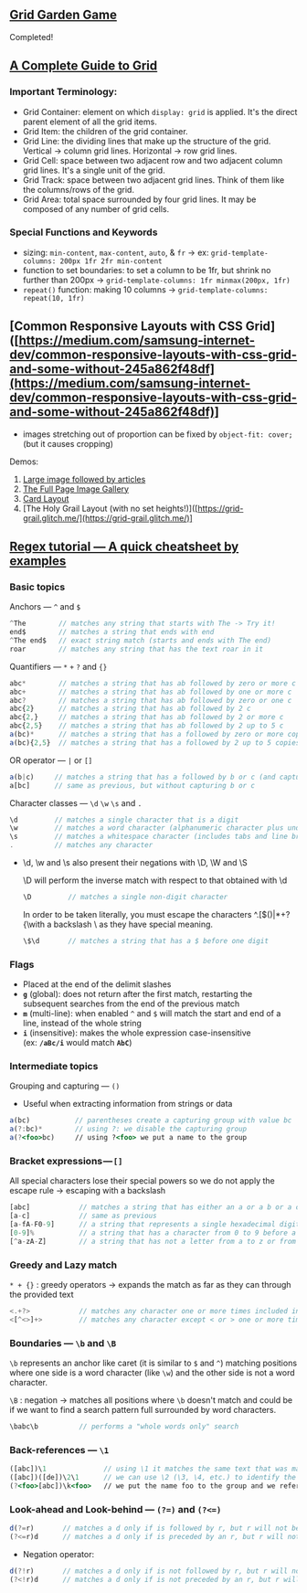 ## [Grid Garden Game]([https://cssgridgarden.com/](https://cssgridgarden.com/))

Completed!

## [A Complete Guide to Grid]([https://css-tricks.com/snippets/css/complete-guide-grid/](https://css-tricks.com/snippets/css/complete-guide-grid/))

### Important Terminology:

- Grid Container: element on which `display: grid` is applied. It's the direct parent element of all the grid items.
- Grid Item: the children of the grid container.
- Grid Line: the dividing lines that make up the structure of the grid. Vertical → column grid lines. Horizontal → row grid lines.
- Grid Cell: space between two adjacent row and two adjacent column grid lines. It's a single unit of the grid.
- Grid Track: space between two adjacent grid lines. Think of them like the columns/rows of the grid.
- Grid Area: total space surrounded by four grid lines. It may be composed of any number of grid cells.

### Special Functions and Keywords

- sizing: `min-content`, `max-content`, `auto`, & `fr` → ex: `grid-template-columns: 200px 1fr 2fr min-content`
- function to set boundaries: to set a column to be 1fr, but shrink no further than 200px →  `grid-template-columns: 1fr minmax(200px, 1fr)`
- `repeat()` function: making 10 columns → `grid-template-columns: repeat(10, 1fr)`

## [Common Responsive Layouts with CSS Grid]([https://medium.com/samsung-internet-dev/common-responsive-layouts-with-css-grid-and-some-without-245a862f48df](https://medium.com/samsung-internet-dev/common-responsive-layouts-with-css-grid-and-some-without-245a862f48df)]

- images stretching out of proportion can be fixed by `object-fit: cover;` (but it causes cropping)

Demos: 

1. [Large image followed by articles]([https://grid-cats.glitch.me/](https://grid-cats.glitch.me/))
2. [The Full Page Image Gallery]([https://cat-grid.glitch.me/](https://cat-grid.glitch.me/))
3. [Card Layout]([https://card-layout.glitch.me/](https://card-layout.glitch.me/))
4. [The Holy Grail Layout (with no set heights!)]([https://grid-grail.glitch.me/](https://grid-grail.glitch.me/)]

## [Regex tutorial — A quick cheatsheet by examples]([https://medium.com/factory-mind/regex-tutorial-a-simple-cheatsheet-by-examples-649dc1c3f285](https://medium.com/factory-mind/regex-tutorial-a-simple-cheatsheet-by-examples-649dc1c3f285))

### Basic topics

Anchors — `^` and `$`

```jsx
^The        // matches any string that starts with The -> Try it!
end$        // matches a string that ends with end
^The end$   // exact string match (starts and ends with The end)
roar        // matches any string that has the text roar in it
```

Quantifiers — `*` `+` `?` and `{}`

```jsx
abc*        // matches a string that has ab followed by zero or more c 
abc+        // matches a string that has ab followed by one or more c
abc?        // matches a string that has ab followed by zero or one c
abc{2}      // matches a string that has ab followed by 2 c
abc{2,}     // matches a string that has ab followed by 2 or more c
abc{2,5}    // matches a string that has ab followed by 2 up to 5 c
a(bc)*      // matches a string that has a followed by zero or more copies of the sequence bc
a(bc){2,5}  // matches a string that has a followed by 2 up to 5 copies of the sequence bc
```

OR operator — `|` or `[]`

```jsx
a(b|c)     // matches a string that has a followed by b or c (and captures b or c) -> Try it!
a[bc]      // same as previous, but without capturing b or c
```

Character classes — `\d` `\w` `\s` and `.`

```jsx
\d         // matches a single character that is a digit 
\w         // matches a word character (alphanumeric character plus underscore)
\s         // matches a whitespace character (includes tabs and line breaks)
.          // matches any character
```

- \d, \w and \s also present their negations with \D, \W and \S

    \D will perform the inverse match with respect to that obtained with \d

    ```jsx
    \D         // matches a single non-digit character
    ```

    In order to be taken literally, you must escape the characters ^.[$()|*+?{\with a backslash \ as they have special meaning.

    ```jsx
    \$\d       // matches a string that has a $ before one digit
    ```

### Flags

- Placed at the end of the delimit slashes
- **`g`** (global): does not return after the first match, restarting the subsequent searches from the end of the previous match
- **`m`** (multi-line): when enabled `^` and `$` will match the start and end of a line, instead of the whole string
- **`i`** (insensitive): makes the whole expression case-insensitive (ex: **`/aBc/i`** would match **`AbC`**)

### Intermediate topics

Grouping and capturing — `()`

- Useful when extracting information from strings or data

```jsx
a(bc)           // parentheses create a capturing group with value bc
a(?:bc)*        // using ?: we disable the capturing group 
a(?<foo>bc)     // using ?<foo> we put a name to the group
```

### Bracket expressions — `[]`

All special characters lose their special powers so we do not apply the escape rule → escaping with a backslash

```jsx
[abc]            // matches a string that has either an a or a b or a c -> is the same as a|b|c 
[a-c]            // same as previous
[a-fA-F0-9]      // a string that represents a single hexadecimal digit, case insensitively
[0-9]%           // a string that has a character from 0 to 9 before a % sign
[^a-zA-Z]        // a string that has not a letter from a to z or from A to Z. In this case the ^ is used as negation of the expression
```

### Greedy and Lazy match

`* + {}` : greedy operators → expands the match as far as they can through the provided text

```jsx
<.+?>            // matches any character one or more times included inside < and >, expanding as needed
<[^<>]+>         // matches any character except < or > one or more times included inside < and >
```

### Boundaries — `\b` and `\B`

`\b` represents an anchor like caret (it is similar to `$` and `^`) matching positions where one side is a word character (like `\w`) and the other side is not a word character.

`\B` : negation → matches all positions where `\b` doesn't match and could be if we want to find a search pattern full surrounded by word characters. 

```jsx
\babc\b          // performs a "whole words only" search
```

### Back-references — `\1`

```jsx
([abc])\1              // using \1 it matches the same text that was matched by the first capturing group
([abc])([de])\2\1      // we can use \2 (\3, \4, etc.) to identify the same text that was matched by the second (third, fourth, etc.) capturing group
(?<foo>[abc])\k<foo>   // we put the name foo to the group and we reference it later (\k<foo>). The result is the same of the first regex
```

### Look-ahead and Look-behind — `(?=)` and `(?<=)`

```jsx
d(?=r)       // matches a d only if is followed by r, but r will not be part of the overall regex match 
(?<=r)d      // matches a d only if is preceded by an r, but r will not be part of the overall regex match
```

- Negation operator:

```jsx
d(?!r)       // matches a d only if is not followed by r, but r will not be part of the overall regex match 
(?<!r)d      // matches a d only if is not preceded by an r, but r will not be part of the overall regex match
```